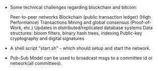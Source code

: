 * Some technical challenges regarding blockchain and bitcoin:

    Peer-to-peer networks
    Blockchain (public transaction ledger)
    (High Performance) Transactions
    Mining and global consensus (Proof-of-Work, etc.)
    Updates in distributed/replicated database systems
    Data structures: bloom filters, binary hash trees, indexing
    Public-key cryptography and digital signatures

* A shell script "start.sh" - which should setup and start the network.

* Pub-Sub Model can be used to broadcast msgs to a committee id or network(all committees).

